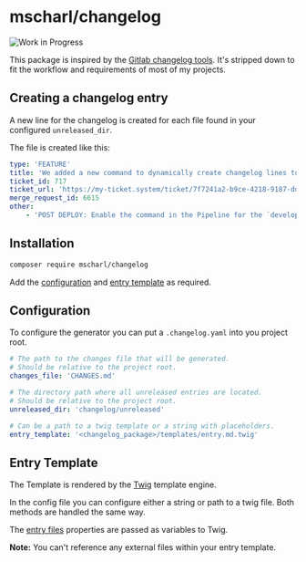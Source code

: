 # mscharl/changelog
![Work in Progress](https://img.shields.io/badge/maintenance-WIP-informational)

This package is inspired by the [Gitlab changelog tools](https://docs.gitlab.com/ce/development/changelog.html). It's stripped down to fit the workflow and requirements of most of my projects.

## Creating a changelog entry

A new line for the changelog is created for each file found in your configured `unreleased_dir`.

The file is created like this:
```yaml
type: 'FEATURE'
title: 'We added a new command to dynamically create changelog lines to avoid merge conflicts between feature branches.'
ticket_id: 717
ticket_url: 'https://my-ticket.system/ticket/7f7241a2-b9ce-4218-9187-ddc58782ba37'
merge_request_id: 6615
other:
    - 'POST DEPLOY: Enable the command in the Pipeline for the `develop` branch'
``` 

## Installation

```bash
composer require mscharl/changelog
```

Add the [configuration](#configuration) and [entry template](#entry-template) as required.

## Configuration

To configure the generator you can put a `.changelog.yaml` into you project root.
```yaml
# The path to the changes file that will be generated.
# Should be relative to the project root.
changes_file: 'CHANGES.md'

# The directory path where all unreleased entries are located.
# Should be relative to the project root.
unreleased_dir: 'changelog/unreleased'

# Can be a path to a twig template or a string with placeholders.
entry_template: '<changelog_package>/templates/entry.md.twig'
```

## Entry Template

The Template is rendered by the [Twig](https://twig.symfony.com) template engine. 

In the config file you can configure either a string or path to a twig file. Both methods are handled the same way.

The [entry files](#creating-a-changelog-entry) properties are passed as variables to Twig.

__Note:__ You can't reference any external files within your entry template.   
